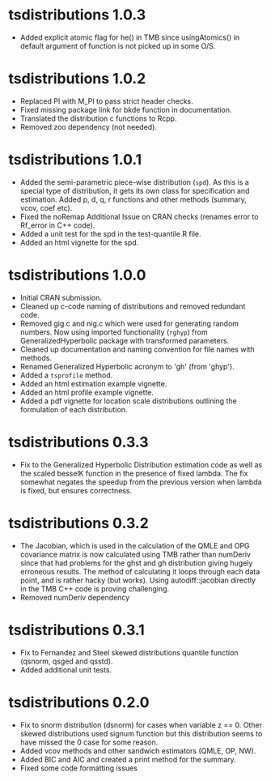 # tsdistributions 1.0.3

* Added explicit atomic flag for he() in TMB since usingAtomics()
in default argument of function is not picked up in some O/S.


# tsdistributions 1.0.2

* Replaced PI with M_PI to pass strict header checks.
* Fixed missing package link for bkde function in documentation.
* Translated the distribution c functions to Rcpp.
* Removed zoo dependency (not needed).

# tsdistributions 1.0.1

* Added the semi-parametric piece-wise distribution (`spd`). As this is a special
type of distribution, it gets its own class for specification and estimation. 
Added p, d, q, r functions and other methods (summary, vcov, coef etc).
* Fixed the noRemap Additional Issue on CRAN checks (renames error to Rf_error
in C++ code).
* Added a unit test for the spd in the test-quantile.R file.
* Added an html vignette for the spd.


# tsdistributions 1.0.0

* Initial CRAN submission.
* Cleaned up c-code naming of distributions and removed redundant code.
* Removed gig.c and nig.c which were used for generating random numbers. Now
using imported functionality (`rghyp`) from GeneralizedHyperbolic package with 
transformed parameters.
* Cleaned up documentation and naming convention for file names with methods.
* Renamed Generalized Hyperbolic acronym to 'gh' (from 'ghyp').
* Added a `tsprofile` method.
* Added an html estimation example vignette.
* Added an html profile example vignette.
* Added a pdf vignette for location scale distributions outlining the
formulation of each distribution.

# tsdistributions 0.3.3

* Fix to the Generalized Hyperbolic Distribution estimation code as well as the 
scaled besselK function in the presence of fixed lambda. The fix somewhat negates 
the speedup from the previous version when lambda is fixed, but ensures correctness. 

# tsdistributions 0.3.2

* The Jacobian, which is used in the calculation of the QMLE and OPG covariance 
matrix is now calculated using TMB rather than numDeriv since that had problems 
for the ghst and gh distribution giving hugely erroneous results. The method of 
calculating it loops through each data point, and is rather hacky (but works). 
Using autodiff::jacobian directly in the TMB C++ code is proving challenging.
* Removed numDeriv dependency

# tsdistributions 0.3.1

* Fix to Fernandez and Steel skewed distributions quantile function (qsnorm, qsged and qsstd). 
* Added additional unit tests.

# tsdistributions 0.2.0

* Fix to snorm distribution (dsnorm) for cases when variable z == 0. Other skewed 
distributions used signum function but this distribution seems to have missed the 
0 case for some reason.
* Added vcov methods and other sandwich estimators (QMLE, OP, NW).
* Added BIC and AIC and created a print method for the summary.
* Fixed some code formatting issues
